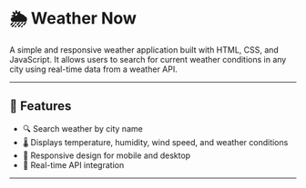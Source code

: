# 🌦️ Weather Now

A simple and responsive weather application built with HTML, CSS, and JavaScript. It allows users to search for current weather conditions in any city using real-time data from a weather API.

---

## 🔧 Features

- 🔍 Search weather by city name
- 🌡️ Displays temperature, humidity, wind speed, and weather conditions
- 📱 Responsive design for mobile and desktop
- 🔄 Real-time API integration

---


